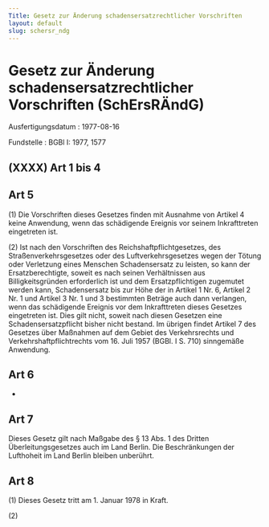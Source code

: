 ```yaml
---
Title: Gesetz zur Änderung schadensersatzrechtlicher Vorschriften
layout: default
slug: schersr_ndg
---
```


# Gesetz zur Änderung schadensersatzrechtlicher Vorschriften (SchErsRÄndG)

Ausfertigungsdatum
:   1977-08-16

Fundstelle
:   BGBl I: 1977, 1577



## (XXXX) Art 1 bis 4



## Art 5

(1) Die Vorschriften dieses Gesetzes finden mit Ausnahme von Artikel 4
keine Anwendung, wenn das schädigende Ereignis vor seinem
Inkrafttreten eingetreten ist.

(2) Ist nach den Vorschriften des Reichshaftpflichtgesetzes, des
Straßenverkehrsgesetzes oder des Luftverkehrsgesetzes wegen der Tötung
oder Verletzung eines Menschen Schadensersatz zu leisten, so kann der
Ersatzberechtigte, soweit es nach seinen Verhältnissen aus
Billigkeitsgründen erforderlich ist und dem Ersatzpflichtigen
zugemutet werden kann, Schadensersatz bis zur Höhe der in Artikel 1
Nr. 6, Artikel 2 Nr. 1 und Artikel 3 Nr. 1 und 3 bestimmten Beträge
auch dann verlangen, wenn das schädigende Ereignis vor dem
Inkrafttreten dieses Gesetzes eingetreten ist. Dies gilt nicht, soweit
nach diesen Gesetzen eine Schadensersatzpflicht bisher nicht bestand.
Im übrigen findet Artikel 7 des Gesetzes über Maßnahmen auf dem Gebiet
des Verkehrsrechts und Verkehrshaftpflichtrechts vom 16. Juli 1957
(BGBl. I S. 710) sinngemäße Anwendung.


## Art 6

-


## Art 7

Dieses Gesetz gilt nach Maßgabe des § 13 Abs. 1 des Dritten
Überleitungsgesetzes auch im Land Berlin. Die Beschränkungen der
Lufthoheit im Land Berlin bleiben unberührt.


## Art 8

(1) Dieses Gesetz tritt am 1. Januar 1978 in Kraft.

(2)

